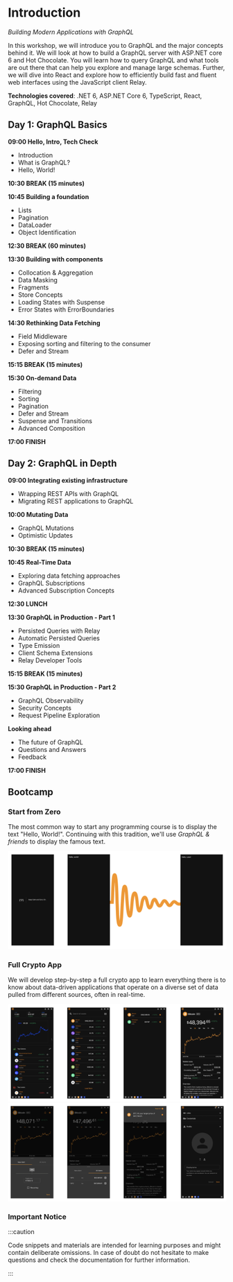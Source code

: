 # Introduction

_Building Modern Applications with GraphQL_

In this workshop, we will introduce you to GraphQL and the major concepts behind it. We will look at how to build a GraphQL server with ASP.NET core 6 and Hot Chocolate. You will learn how to query GraphQL and what tools are out there that can help you explore and manage large schemas. Further, we will dive into React and explore how to efficiently build fast and fluent web interfaces using the JavaScript client Relay.

**Technologies covered**: .NET 6, ASP.NET Core 6, TypeScript, React, GraphQL, Hot Chocolate, Relay

## Day 1: GraphQL Basics

**09:00 Hello, Intro, Tech Check**

- Introduction
- What is GraphQL?
- Hello, World!

**10:30 BREAK (15 minutes)**

**10:45 Building a foundation**

- Lists
- Pagination
- DataLoader
- Object Identification

**12:30 BREAK (60 minutes)**

**13:30 Building with components**

- Collocation & Aggregation
- Data Masking
- Fragments
- Store Concepts
- Loading States with Suspense
- Error States with ErrorBoundaries

**14:30 Rethinking Data Fetching**

- Field Middleware
- Exposing sorting and filtering to the consumer
- Defer and Stream

**15:15 BREAK (15 minutes)**

**15:30 On-demand Data**

- Filtering
- Sorting
- Pagination
- Defer and Stream
- Suspense and Transitions
- Advanced Composition

**17:00 FINISH**

## Day 2: GraphQL in Depth

**09:00 Integrating existing infrastructure**

- Wrapping REST APIs with GraphQL
- Migrating REST applications to GraphQL

**10:00 Mutating Data**

- GraphQL Mutations
- Optimistic Updates

**10:30 BREAK (15 minutes)**

**10:45 Real-Time Data**

- Exploring data fetching approaches
- GraphQL Subscriptions
- Advanced Subscription Concepts

**12:30 LUNCH**

**13:30 GraphQL in Production - Part 1**

- Persisted Queries with Relay
- Automatic Persisted Queries
- Type Emission
- Client Schema Extensions
- Relay Developer Tools

**15:15 BREAK (15 minutes)**

**15:30 GraphQL in Production - Part 2**

- GraphQL Observability
- Security Concepts
- Request Pipeline Exploration

**Looking ahead**

- The future of GraphQL
- Questions and Answers
- Feedback

**17:00 FINISH**

## Bootcamp

### Start from Zero

The most common way to start any programming course is to display the text "Hello, World!". Continuing with this tradition, we'll use _GraphQL & friends_ to display the famous text.

![Start from Zero](images/bootcamp1.png)

### Full Crypto App

We will develop step-by-step a full crypto app to learn everything there is to know about data-driven applications that operate on a diverse set of data pulled from different sources, often in real-time.

![Full Crypto App](images/bootcamp2.png)
![Full Crypto App](images/bootcamp3.png)

### Important Notice

:::caution

Code snippets and materials are intended for learning purposes and might contain deliberate omissions. In case of doubt do not hesitate to make questions and check the documentation for further information.

:::
